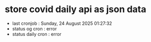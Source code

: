 # store covid daily api as json data

- last cronjob : Sunday, 24 August 2025 01:27:32
- status og cron : error
- status daily cron : error
      
      